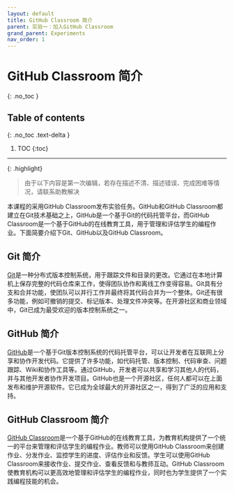 ```yaml
---
layout: default
title: GitHub Classroom 简介 
parent: 实验一：加入GitHub Classroom
grand_parent: Experiments
nav_order: 1
---
```


# GitHub Classroom 简介
{: .no_toc }

## Table of contents
{: .no_toc .text-delta }

1. TOC
{:toc}

---

{: .highlight}

> 由于以下内容是第一次编辑，若存在描述不清、描述错误、完成困难等情况，请联系助教解决

本课程的采用GitHub Classroom发布实验任务。GitHub和GitHub Classroom都建立在Git技术基础之上，GitHub是一个基于Git的代码托管平台，而GitHub Classroom是一个基于GitHub的在线教育工具，用于管理和评估学生的编程作业。下面简要介绍下Git、GitHub以及GitHub Classroom。 

## Git 简介

[Git](https://git-scm.com/)是一种分布式版本控制系统，用于跟踪文件和目录的更改。它通过在本地计算机上保存完整的代码仓库来工作，使得团队协作和离线工作变得容易。Git具有分支和合并功能，使团队可以并行工作并最终将其代码合并为一个整体。Git还有很多功能，例如可撤销的提交、标记版本、处理文件冲突等。在开源社区和商业领域中，Git已成为最受欢迎的版本控制系统之一。

## GitHub 简介

[GitHub](github.com)是一个基于Git版本控制系统的代码托管平台，可以让开发者在互联网上分享和协作开发代码。它提供了许多功能，如代码托管、版本控制、代码审查、问题跟踪、Wiki和协作工具等。通过GitHub，开发者可以共享和学习其他人的代码，并与其他开发者协作开发项目。GitHub也是一个开源社区，任何人都可以在上面发布和维护开源软件。它已成为全球最大的开源社区之一，得到了广泛的应用和支持。

## GitHub Classroom 简介

[GitHub Classroom](https://classroom.github.com/)是一个基于GitHub的在线教育工具，为教育机构提供了一个统一的平台来管理和评估学生的编程作业。教师可以使用GitHub Classroom来创建作业、分发作业、监控学生的进度、评估作业和反馈。学生可以使用GitHub Classroom来接收作业、提交作业、查看反馈和与教师互动。GitHub Classroom使教育机构可以更高效地管理和评估学生的编程作业，同时也为学生提供了一个实践编程技能的机会。
